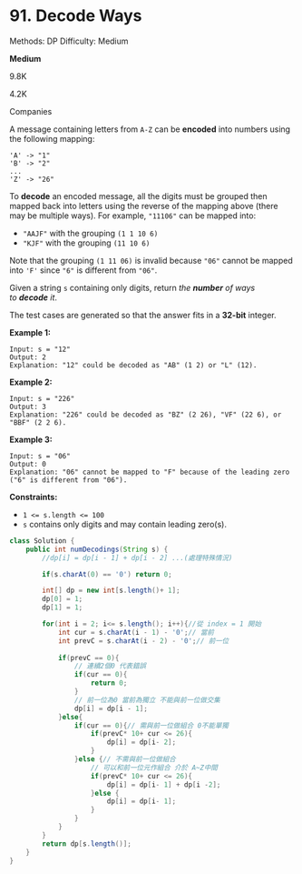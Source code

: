 # 91. Decode Ways

Methods: DP
Difficulty: Medium

**Medium**

9.8K

4.2K

Companies

A message containing letters from `A-Z` can be **encoded** into numbers using the following mapping:

```
'A' -> "1"
'B' -> "2"
...
'Z' -> "26"

```

To **decode** an encoded message, all the digits must be grouped then mapped back into letters using the reverse of the mapping above (there may be multiple ways). For example, `"11106"` can be mapped into:

- `"AAJF"` with the grouping `(1 1 10 6)`
- `"KJF"` with the grouping `(11 10 6)`

Note that the grouping `(1 11 06)` is invalid because `"06"` cannot be mapped into `'F'` since `"6"` is different from `"06"`.

Given a string `s` containing only digits, return *the **number** of ways to **decode** it*.

The test cases are generated so that the answer fits in a **32-bit** integer.

**Example 1:**

```
Input: s = "12"
Output: 2
Explanation: "12" could be decoded as "AB" (1 2) or "L" (12).

```

**Example 2:**

```
Input: s = "226"
Output: 3
Explanation: "226" could be decoded as "BZ" (2 26), "VF" (22 6), or "BBF" (2 2 6).

```

**Example 3:**

```
Input: s = "06"
Output: 0
Explanation: "06" cannot be mapped to "F" because of the leading zero ("6" is different from "06").

```

**Constraints:**

- `1 <= s.length <= 100`
- `s` contains only digits and may contain leading zero(s).

```java
class Solution {
    public int numDecodings(String s) {
        //dp[i] = dp[i - 1] + dp[i - 2] ...(處理特殊情況)

        if(s.charAt(0) == '0') return 0;

        int[] dp = new int[s.length()+ 1];
        dp[0] = 1;
        dp[1] = 1;

        for(int i = 2; i<= s.length(); i++){//從 index = 1 開始
            int cur = s.charAt(i - 1) - '0';// 當前
            int prevC = s.charAt(i - 2) - '0';// 前一位
            
            if(prevC == 0){
                // 連續2個0 代表錯誤
                if(cur == 0){
                    return 0;
                }
                // 前一位為0 當前為獨立 不能與前一位做交集
                dp[i] = dp[i - 1];
            }else{
                if(cur == 0){// 需與前一位做組合 0不能單獨
                    if(prevC* 10+ cur <= 26){
                        dp[i] = dp[i- 2];
                    }
                }else {// 不需與前一位做組合
                    // 可以和前一位元作組合 介於 A~Z中間
                    if(prevC* 10+ cur <= 26){
                        dp[i] = dp[i- 1] + dp[i -2];
                    }else { 
                        dp[i] = dp[i- 1];
                    }
                }
            }
        }
        return dp[s.length()];
    }
}
```